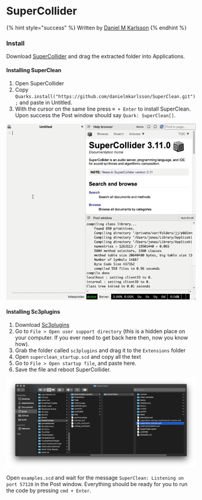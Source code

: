 # SuperCollider

{% hint style="success" %}
Written by [Daniel M Karlsson](http://danielmkarlsson.com/)
{% endhint %}

### Install

Download [SuperCollider](https://supercollider.github.io/download) and drag the extracted folder into Applications.

#### Installing SuperClean

1. Open SuperCollider
2. Copy `Quarks.install("https://github.com/danielmkarlsson/SuperClean.git");` and paste in Untitled.
3. With the cursor on the same line press `⌘ + Enter` to install SuperClean. Upon success the Post window should say `Quark: SuperClean[]`.

![](../.gitbook/assets/supercollider-01.gif)

#### Installing Sc3plugins

1. Download [Sc3plugins](https://supercollider.github.io/sc3-plugins/)
2. Go to `File > Open user support directory` \(this is a hidden place on your computer. If you ever need to get back here then, now you know how\). 
3. Grab the folder called `sc3plugins` and drag it to the `Extensions` folder
4. Open `superclean_startup.scd` and copy all the text
5. Go to `File > Open startup file`, and paste here.
6. Save the file and reboot SuperCollider.

![](../.gitbook/assets/supercollider-02.png)

Open `examples.scd` and wait for the message `SuperClean: Listening on port 57120` in the Post window. Everything should be ready for you to run the code by pressing `cmd + Enter`.



